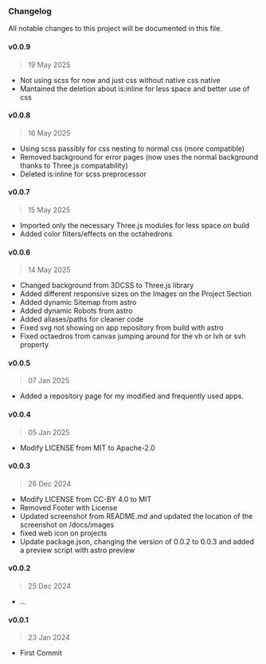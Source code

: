 ### Changelog

All notable changes to this project will be documented in this file.

#### v0.0.9
> 19 May 2025
- Not using scss for now and just css without native css native
- Mantained the deletion about is:inline for less space and better use of css

#### v0.0.8
> 16 May 2025
- Using scss passibly for css nesting to normal css (more compatible)
- Removed background for error pages (now uses the normal background thanks to Three.js compatability)
- Deleted is:inline for scss preprocessor

#### v0.0.7
> 15 May 2025
- Imported only the necessary Three.js modules for less space on build
- Added color filters/effects on the octahedrons

#### v0.0.6
> 14 May 2025
- Changed background from 3DCSS to Three.js library
- Added different responsive sizes on the Images on the Project Section
- Added dynamic Sitemap from astro
- Added dynamic Robots from astro
- Added aliases/paths for cleaner code
- Fixed svg not showing on app repository from build with astro
- Fixed octaedros from canvas jumping around for the vh or lvh or svh property

#### v0.0.5
> 07 Jan 2025
- Added a repository page for my modified and frequently used apps.

#### v0.0.4
> 05 Jan 2025
- Modify LICENSE from MIT to Apache-2.0

#### v0.0.3
> 26 Dec 2024
- Modify LICENSE from CC-BY 4.0 to MIT
- Removed Footer with License
- Updated screenshot from README.md and updated the location of the screenshot on /docs/images
- fixed web icon on projects
- Update package.json, changing the version of 0.0.2 to 0.0.3 and added a preview script with astro preview

#### v0.0.2
> 25 Dec 2024
- ...

#### v0.0.1
> 23 Jan 2024
- First Commit
